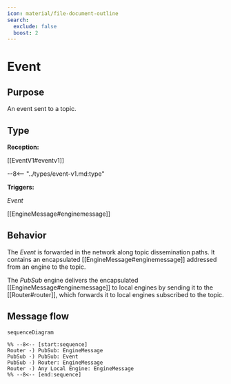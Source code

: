 ```yaml
---
icon: material/file-document-outline
search:
  exclude: false
  boost: 2
---
```


# Event

## Purpose

<!-- --8<-- [start:purpose] -->
An event sent to a topic.
<!-- --8<-- [end:purpose] -->

## Type

<!-- --8<-- [start:type] -->
**Reception:**

[[EventV1#eventv1]]

--8<-- "../types/event-v1.md:type"

**Triggers:**

*Event*

[[EngineMessage#enginemessage]]
<!-- --8<-- [end:type] -->

## Behavior

<!-- --8<-- [start:behavior] -->
The *Event* is forwarded in the network along topic dissemination paths.
It contains an encapsulated [[EngineMessage#enginemessage]] addressed from an engine to the topic.

The *PubSub* engine delivers the encapsulated [[EngineMessage#enginemessage]] to local engines
by sending it to the [[Router#router]], which forwards it to local engines subscribed to the topic.
<!-- --8<-- [end:behavior] -->

## Message flow

<!-- --8<-- [start:messages] -->
```mermaid
sequenceDiagram

%% --8<-- [start:sequence]
Router -) PubSub: EngineMessage
PubSub -) PubSub: Event
PubSub -) Router: EngineMessage
Router -) Any Local Engine: EngineMessage
%% --8<-- [end:sequence]
```
<!-- --8<-- [end:messages] -->
